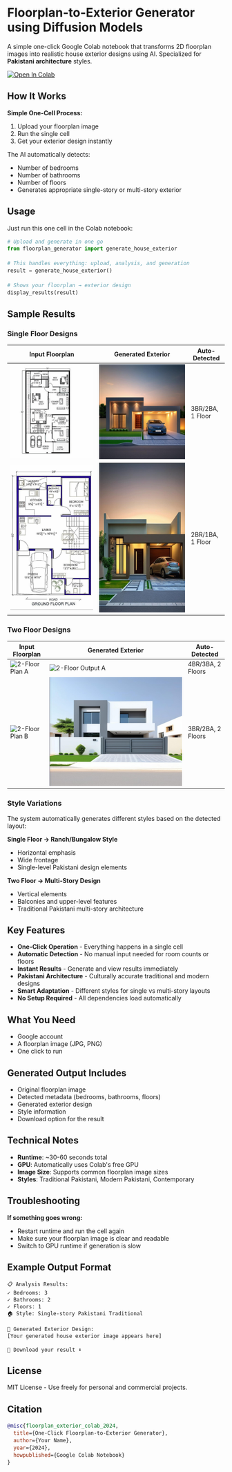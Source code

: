 # Floorplan-to-Exterior Generator using Diffusion Models

A simple one-click Google Colab notebook that transforms 2D floorplan images into realistic house exterior designs using AI. Specialized for **Pakistani architecture** styles.

[![Open In Colab](https://colab.research.google.com/assets/colab-badge.svg)](https://colab.research.google.com/github/yourusername/floorplan-to-exterior-generator/blob/main/Floorplan_to_Exterior_Generator.ipynb)

## How It Works

**Simple One-Cell Process:**
1. Upload your floorplan image
2. Run the single cell
3. Get your exterior design instantly

The AI automatically detects:
- Number of bedrooms
- Number of bathrooms  
- Number of floors
- Generates appropriate single-story or multi-story exterior

## Usage

Just run this one cell in the Colab notebook:

```python
# Upload and generate in one go
from floorplan_generator import generate_house_exterior

# This handles everything: upload, analysis, and generation
result = generate_house_exterior()

# Shows your floorplan → exterior design
display_results(result)
```

## Sample Results

### Single Floor Designs

| Input Floorplan | Generated Exterior | Auto-Detected |
|----------------|-------------------|---------------|
| ![1-Floor Plan A](examples/input_1floor_a.jpg) | ![1-Floor Output A](examples/output_1floor_a.jpg) | 3BR/2BA, 1 Floor |
| ![1-Floor Plan B](examples/input_1floor_b.jpg) | ![1-Floor Output B](examples/output_1floor_b.jpg) | 2BR/1BA, 1 Floor |

### Two Floor Designs

| Input Floorplan | Generated Exterior | Auto-Detected |
|----------------|-------------------|---------------|
| ![2-Floor Plan A](examples/input_2floor_a.jpg) | ![2-Floor Output A](examples/output_2floor_a.jpg) | 4BR/3BA, 2 Floors |
| ![2-Floor Plan B](examples/input_2floor_b.jpg) | ![2-Floor Output B](examples/output_2floor_b.jpg) | 3BR/2BA, 2 Floors |

### Style Variations

The system automatically generates different styles based on the detected layout:

**Single Floor → Ranch/Bungalow Style**
- Horizontal emphasis
- Wide frontage
- Single-level Pakistani design elements

**Two Floor → Multi-Story Design**  
- Vertical elements
- Balconies and upper-level features
- Traditional Pakistani multi-story architecture

## Key Features

- **One-Click Operation** - Everything happens in a single cell
- **Automatic Detection** - No manual input needed for room counts or floors
- **Instant Results** - Generate and view results immediately
- **Pakistani Architecture** - Culturally accurate traditional and modern designs
- **Smart Adaptation** - Different styles for single vs multi-story layouts
- **No Setup Required** - All dependencies load automatically

## What You Need

- Google account
- A floorplan image (JPG, PNG)
- One click to run

## Generated Output Includes

- Original floorplan image
- Detected metadata (bedrooms, bathrooms, floors)
- Generated exterior design
- Style information
- Download option for the result

## Technical Notes

- **Runtime**: ~30-60 seconds total
- **GPU**: Automatically uses Colab's free GPU
- **Image Size**: Supports common floorplan image sizes
- **Styles**: Traditional Pakistani, Modern Pakistani, Contemporary

## Troubleshooting

**If something goes wrong:**
- Restart runtime and run the cell again  
- Make sure your floorplan image is clear and readable
- Switch to GPU runtime if generation is slow

## Example Output Format

```
📋 Analysis Results:
✓ Bedrooms: 3
✓ Bathrooms: 2
✓ Floors: 1
🏠 Style: Single-story Pakistani Traditional

🎨 Generated Exterior Design:
[Your generated house exterior image appears here]

💾 Download your result ⬇️
```

## License

MIT License - Use freely for personal and commercial projects.

## Citation

```bibtex
@misc{floorplan_exterior_colab_2024,
  title={One-Click Floorplan-to-Exterior Generator},
  author={Your Name},
  year={2024},
  howpublished={Google Colab Notebook}
}
```
